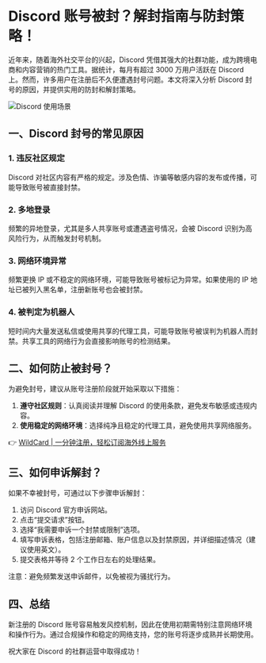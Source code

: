 # Discord 账号被封？解封指南与防封策略！

近年来，随着海外社交平台的兴起，Discord 凭借其强大的社群功能，成为跨境电商和内容营销的热门工具。据统计，每月有超过 3000 万用户活跃在 Discord 上。然而，许多用户在注册后不久便遭遇封号问题。本文将深入分析 Discord 封号的原因，并提供实用的防封和解封策略。

![Discord 使用场景](https://bbtdd.com/img/7107452872746854.webp)

## 一、Discord 封号的常见原因

### 1. 违反社区规定
Discord 对社区内容有严格的规定。涉及色情、诈骗等敏感内容的发布或传播，可能导致账号被直接封禁。

### 2. 多地登录
频繁的异地登录，尤其是多人共享账号或遭遇盗号情况，会被 Discord 识别为高风险行为，从而触发封号机制。

### 3. 网络环境异常
频繁更换 IP 或不稳定的网络环境，可能导致账号被标记为异常。如果使用的 IP 地址已被列入黑名单，注册新账号也会被封禁。

### 4. 被判定为机器人
短时间内大量发送私信或使用共享的代理工具，可能导致账号被误判为机器人而封禁。共享工具的网络行为会直接影响账号的检测结果。

## 二、如何防止被封号？

为避免封号，建议从账号注册阶段就开始采取以下措施：

1. **遵守社区规则**：认真阅读并理解 Discord 的使用条款，避免发布敏感或违规内容。
2. **使用稳定的网络环境**：选择纯净且稳定的代理工具，避免使用共享网络服务。

👉 [WildCard | 一分钟注册，轻松订阅海外线上服务](https://bbtdd.com/WildCard)

## 三、如何申诉解封？

如果不幸被封号，可通过以下步骤申诉解封：

1. 访问 Discord 官方申诉网站。
2. 点击“提交请求”按钮。
3. 选择“我需要申诉一个封禁或限制”选项。
4. 填写申诉表格，包括注册邮箱、账户信息以及封禁原因，并详细描述情况（建议使用英文）。
5. 提交表格并等待 2 个工作日左右的处理结果。

注意：避免频繁发送申诉邮件，以免被视为骚扰行为。

## 四、总结

新注册的 Discord 账号容易触发风控机制，因此在使用初期需特别注意网络环境和操作行为。通过合规操作和稳定的网络支持，您的账号将逐步成熟并长期使用。

祝大家在 Discord 的社群运营中取得成功！